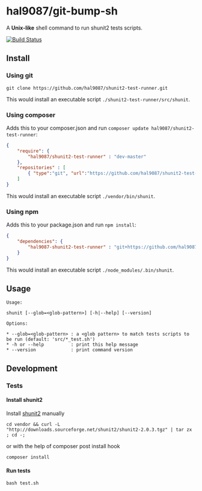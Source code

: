 hal9087/git-bump-sh
==============================

A **Unix-like** shell command to run shunit2 tests scripts.

[![Build Status](https://travis-ci.org/hal9087/shunit2-test-runner.svg)](https://travis-ci.org/hal9087/shunit2-test-runner)

## Install

### Using git

```
git clone https://github.com/hal9087/shunit2-test-runner.git
```

This would install an executable script ```./shunit2-test-runner/src/shunit```.


### Using composer

Adds this to your composer.json and run ```composer update hal9087/shunit2-test-runner```:

```json
{
    "require": {
        "hal9087/shunit2-test-runner" : "dev-master"
    },
    "repositories" : [
        { "type":"git", "url":"https://github.com/hal9087/shunit2-test-runner.git" }
    ]
}
```

This would install an executable script ```./vendor/bin/shunit```.

### Using npm

Adds this to your package.json and run ```npm install```:

```json
{
    "dependencies": {
        "hal9087-shunit2-test-runner" : "git+https://github.com/hal9087/shunit2-test-runner.git"
    }
}
```

This would install an executable script ```./node_modules/.bin/shunit```.

## Usage

```
Usage:

shunit [--glob=<glob-pattern>] [-h|--help] [--version]

Options:

* --glob=<glob-pattern> : a <glob pattern> to match tests scripts to be run (default: 'src/*_test.sh')
* -h or --help          : print this help message
* --version             : print command version

```

## Development

### Tests

#### Install shunit2

Install [shunit2] manually 

```
cd vendor && curl -L "http://downloads.sourceforge.net/shunit2/shunit2-2.0.3.tgz" | tar zx ; cd -;
```

or with the help of composer post install hook

```
composer install
```

#### Run tests

```
bash test.sh
```

[shunit2]: https://code.google.com/p/shunit2/


